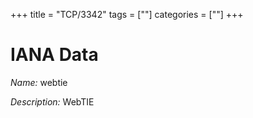+++
title = "TCP/3342"
tags = [""]
categories = [""]
+++

# IANA Data

_Name:_ webtie

_Description:_ WebTIE

